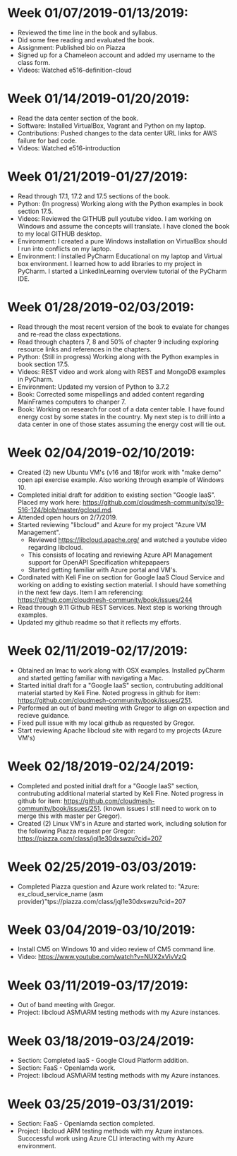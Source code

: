 
# Week 01/07/2019-01/13/2019:
  * Reviewed the time line in the book and syllabus.
  * Did some free reading and evaluated the book.
  * Assignment: Published bio on Piazza
  * Signed up for a Chameleon account and added my username to the class form.
  * Videos: Watched e516-definition-cloud

# Week 01/14/2019-01/20/2019:
  * Read the data center section of the book.
  * Software: Installed VirtualBox, Vagrant and Python on my laptop.
  * Contributions: Pushed changes to the data center URL links for AWS failure for bad code.
  * Videos: Watched e516-introduction
  
# Week 01/21/2019-01/27/2019:
  * Read through 17.1, 17.2 and 17.5 sections of the book.
  * Python: (In progress) Working along with the Python examples in book section 17.5.
  * Videos: Reviewed the GITHUB pull youtube video. I am working on Windows and assume the concepts will translate. I have cloned the book to my local GITHUB desktop.
  * Environment: I created a pure Windows installation on VirtualBox should I run into conflicts on my laptop. 
  * Environment: I installed PyCharm Educational on my laptop and Virtual box environment. I learned how to add libraries to my project in PyCharm. I started a LinkedInLearning overview tutorial of the PyCharm IDE.
  
# Week 01/28/2019-02/03/2019:
  * Read through the most recent version of the book to evalate for changes and re-read the class expectations.
  * Read through chapters 7, 8 and 50% of chapter 9 including exploring resource links and references in the chapters.
  * Python: (Still in progress) Working along with the Python examples in book section 17.5.
  * Videos: REST video and work along with REST and MongoDB examples in PyCharm.
  * Environment: Updated my version of Python to 3.7.2
  * Book: Corrected some mispellings and added content regarding MainFrames computers to chanper 7.
  * Book: Working on research for cost of a data center table. I have found energy cost by some states in the country. My next step is to drill into a data center in one of those states assuming the energy cost will tie out.
 
# Week 02/04/2019-02/10/2019:
  * Created (2) new Ubuntu VM's (v16 and 18)for work with "make demo" open api exercise example. Also working through example of Windows 10.
  * Completed initial draft for addition to existing section "Google IaaS". Placed my work here: https://github.com/cloudmesh-community/sp19-516-124/blob/master/gcloud.md.
  * Attended open hours on 2/7/2019.
  * Started reviewing "libcloud" and Azure for my project "Azure VM Management".
    * Reviewed https://libcloud.apache.org/  and watched a youtube video regarding libcloud.
    * This consists of locating and reviewing Azure API Management support for OpenAPI Specification whitepapaers
    * Started getting familiar with Azure portal and VM's.
  * Cordinated with Keli Fine on section for Google IaaS Cloud Service and working on adding to existing section material. I should have something in the next few days. Item I am referencing: https://github.com/cloudmesh-community/book/issues/244
  * Read through 9.11 Github REST Services. Next step is working through examples.
  * Updated my github readme so that it reflects my efforts.
  
# Week 02/11/2019-02/17/2019:
  * Obtained an Imac to work along with OSX examples. Installed pyCharm and started getting familiar with navigating a Mac.
  * Started initial draft for a "Google IaaS" section, contrubuting additional material started by Keli Fine. Noted progress in github for item: https://github.com/cloudmesh-community/book/issues/251.
  * Performed an out of band meeting with Gregor to align on expection and recieve guidance.
  * Fixed pull issue with my local github as requested by Gregor.
  * Start reviewing Apache libcloud site with regard to my projects (Azure VM's)
  
# Week 02/18/2019-02/24/2019:
  * Completed and posted initial draft for a "Google IaaS" section, contrubuting additional material started by Keli Fine. Noted progress in github for item: https://github.com/cloudmesh-community/book/issues/251. (known issues I still need to work on to merge this with master per Gregor).
  * Created (2) Linux VM's in Azure and started work, including solution for the following Piazza request per Gregor: https://piazza.com/class/jql1e30dxswzu?cid=207
  
# Week 02/25/2019-03/03/2019:
  * Completed Piazza question and Azure work related to: "Azure: ex_cloud_service_name (asm provider)"tps://piazza.com/class/jql1e30dxswzu?cid=207
  
# Week 03/04/2019-03/10/2019:
  * Install CM5 on Windows 10 and video review of CM5 command line.
  * Video: https://www.youtube.com/watch?v=NUX2xVivVzQ
  
# Week 03/11/2019-03/17/2019:
  * Out of band meeting with Gregor.
  * Project: libcloud ASM\ARM testing methods with my Azure instances.
  
# Week 03/18/2019-03/24/2019:
  * Section: Completed IaaS - Google Cloud Platform addition.
  * Section: FaaS - Openlamda work.
  * Project: libcloud ASM\ARM testing methods with my Azure instances.
  
# Week 03/25/2019-03/31/2019:
  * Section: FaaS - Openlamda section completed.
  * Project: libcloud ARM testing methods with my Azure instances. Succcessful work using Azure CLI interacting with my Azure environment.
